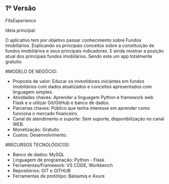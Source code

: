
## 1º Versão
*FIIsExperience*

Ideia principal:

O aplicativo tem por objetivo passar conhecimento sobre Fundos imobiliários.
Explicando os principais conceitos sobre a constituição de fundos imobiliários e seus principais indicadores.
E ainda mostrar a posição atual dos principais fundos imobilários.
Sendo este um app totalmente gratuito.

#MODELO DE NEGÓCIO:

- Proposta de valor: Educar os investidores iniciantes em fundos imobiliários com dados atualizados e conceitos apresentados com linguagem simples.
- Atividades chaves: Aprender a linguagem Python e framework web Flask e a utilizar Git/GitHub e banco de dados.
- Parcerias chaves: Público que tenha interesse em aprender como funciona o mercado financeiro.
- Canal de atendimento e suporte: Sem suporte, disponibilização no canal WEB. 
- Monetização: Gratuíto
- Custos: Desenvolvimento.

#RECURSOS TECNOLÓGICOS:

- Banco de dados: MySQL
- Linguagem de programação: Python - Flask
- Ferramentas/Framework: VS CODE, Workbench
- Repositórios: GIT e GITHUB
- Ferramentas de protótipo: Balsamiq e Axure
